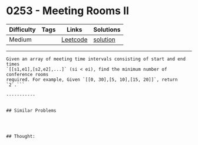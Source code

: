 # 0253 - Meeting Rooms II

Difficulty  | Tags | Links | Solutions
----------- | ---- | ----- | -----
Medium |  | [Leetcode](https://leetcode.com/problems/meeting-rooms-ii) | [solution](https://leetcode.com/problems/meeting-rooms-ii/solution/)


-----------

```
Given an array of meeting time intervals consisting of start and end times
`[[s1,e1],[s2,e2],...]` (si < ei), find the minimum number of conference rooms
required. For example, Given `[[0, 30],[5, 10],[15, 20]]`, return `2`.```

-----------


## Similar Problems




## Thought:
